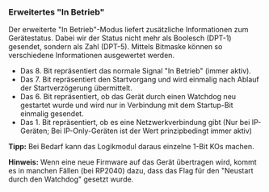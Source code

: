 ### Erweitertes "In Betrieb"

Der erweiterte "In Betrieb"-Modus liefert zusätzliche Informationen zum Gerätestatus. Dabei wir der Status nicht mehr als Boolesch (DPT-1) gesendet, sondern als Zahl (DPT-5). Mittels Bitmaske können so verschiedene Informationen ausgewertet werden.

- Das 8. Bit repräsentiert das normale Signal "In Betrieb" (immer aktiv).
- Das 7. Bit repräsentiert den Startvorgang und wird einmalig nach Ablauf der Startverzögerung übermittelt.
- Das 6. Bit repräsentiert, ob das Gerät durch einen Watchdog neu gestartet wurde und wird nur in Verbindung mit dem Startup-Bit einmalig gesendet.
- Das 1. Bit repräsentiert, ob es eine Netzwerkverbindung gibt (Nur bei IP-Geräten; Bei IP-Only-Geräten ist der Wert prinzipbedingt immer aktiv)

**Tipp:** Bei Bedarf kann das Logikmodul daraus einzelne 1-Bit KOs machen.

**Hinweis:** Wenn eine neue Firmware auf das Gerät übertragen wird, kommt es in manchen Fällen (bei RP2040) dazu, dass das Flag für den "Neustart durch den Watchdog" gesetzt wurde.
